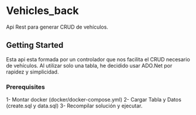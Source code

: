 # Vehicles_back

Api Rest para generar CRUD de vehículos.

## Getting Started

Esta api esta formada por un controlador que nos facilita el CRUD necesario de vehículos.
Al utilizar solo una tabla, he decidido usar ADO.Net por rapidez y simplicidad.

### Prerequisites

1- Montar docker (docker/docker-compose.yml)
2- Cargar Tabla y Datos (create.sql y data.sql)
3- Recompilar solución y ejecutar.
